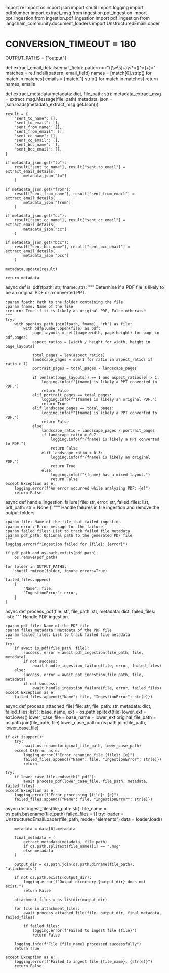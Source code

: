 import re
import os
import json
import shutil
import logging
import pdfplumber
import extract_msg
from ingestion.ppt_ingestion import ppt_ingestion
from ingestion.pdf_ingestion import pdf_ingestion
from langchain_community.document_loaders import UnstructuredEmailLoader

# CONVERSION_TIMEOUT = 180

OUTPUT_PATHS = ["output"]


def extract_email_details(email_field):
    pattern = r"([\w\s]+)\s*<([^>]+)>"
    matches = re.findall(pattern, email_field)
    names = [match[0].strip() for match in matches]
    emails = [match[1].strip() for match in matches]
    return names, emails


def extract_metadata(metadata: dict, file_path: str):
    metadata_extract_msg = extract_msg.Message(file_path)
    metadata_json = json.loads(metadata_extract_msg.getJson())

    result = {
        "sent_to_name": [],
        "sent_to_email": [],
        "sent_from_name": [],
        "sent_from_email": [],
        "sent_cc_name": [],
        "sent_cc_email": [],
        "sent_bcc_name": [],
        "sent_bcc_email": [],
    }

    if metadata_json.get("to"):
        result["sent_to_name"], result["sent_to_email"] = extract_email_details(
            metadata_json["to"]
        )

    if metadata_json.get("from"):
        result["sent_from_name"], result["sent_from_email"] = extract_email_details(
            metadata_json["from"]
        )

    if metadata_json.get("cc"):
        result["sent_cc_name"], result["sent_cc_email"] = extract_email_details(
            metadata_json["cc"]
        )

    if metadata_json.get("bcc"):
        result["sent_bcc_name"], result["sent_bcc_email"] = extract_email_details(
            metadata_json["bcc"]
        )

    metadata.update(result)

    return metadata


async def is_pdf(fpath: str, fname: str):
    """
    Determine if a PDF file is likely to be an original PDF or a converted PPT.

    :param fpath: Path to the folder containing the file
    :param fname: Name of the file
    :return: True if it is likely an original PDF, False otherwise
    """
    try:
        with open(os.path.join(fpath, fname), "rb") as file:
            with pdfplumber.open(file) as pdf:
                page_layouts = set((page.width, page.height) for page in pdf.pages)
                aspect_ratios = [width / height for width, height in page_layouts]

                total_pages = len(aspect_ratios)
                landscape_pages = sum(1 for ratio in aspect_ratios if ratio > 1)
                portrait_pages = total_pages - landscape_pages

                if len(set(page_layouts)) == 1 and aspect_ratios[0] > 1:
                    logging.info(f"{fname} is likely a PPT converted to PDF.")
                    return False
                elif portrait_pages == total_pages:
                    logging.info(f"{fname} is likely an original PDF.")
                    return True
                elif landscape_pages == total_pages:
                    logging.info(f"{fname} is likely a PPT converted to PDF.")
                    return False
                else:
                    landscape_ratio = landscape_pages / portrait_pages
                    if landscape_ratio > 0.7:
                        logging.info(f"{fname} is likely a PPT converted to PDF.")
                        return False
                    elif landscape_ratio < 0.3:
                        logging.info(f"{fname} is likely an original PDF.")
                        return True
                    else:
                        logging.info(f"{fname} has a mixed layout.")
                        return False
    except Exception as e:
        logging.error(f"An error occurred while analyzing PDF: {e}")
        return False


async def handle_ingestion_failure(
    file: str, error: str, failed_files: list, pdf_path: str = None
):
    """
    Handle failures in file ingestion and remove the output folders.

    :param file: Name of the file that failed ingestion
    :param error: Error message for the failure
    :param failed_files: List to track failed file metadata
    :param pdf_path: Optional path to the generated PDF file
    """
    logging.error(f"Ingestion failed for {file}: {error}")

    if pdf_path and os.path.exists(pdf_path):
        os.remove(pdf_path)

    for folder in OUTPUT_PATHS:
        shutil.rmtree(folder, ignore_errors=True)

    failed_files.append(
        {
            "Name": file,
            "IngestionError": error,
        }
    )


async def process_pdf(file: str, file_path: str, metadata: dict, failed_files: list):
    """
    Handle PDF ingestion.

    :param pdf_file: Name of the PDF file
    :param files_metadata: Metadata of the PDF file
    :param failed_files: List to track failed file metadata
    """
    try:
        if await is_pdf(file_path, file):
            success, error = await pdf_ingestion(file_path, file, metadata)
            if not success:
                await handle_ingestion_failure(file, error, failed_files)
        else:
            success, error = await ppt_ingestion(file_path, file, metadata)
            if not success:
                await handle_ingestion_failure(file, error, failed_files)
    except Exception as e:
        failed_files.append({"Name": file, "IngestionError": str(e)})


async def process_attached_file(
    file: str, file_path: str, metadata: dict, failed_files: list
):
    base_name, ext = os.path.splitext(file)
    lower_ext = ext.lower()
    lower_case_file = base_name + lower_ext
    original_file_path = os.path.join(file_path, file)
    lower_case_path = os.path.join(file_path, lower_case_file)

    if ext.isupper():
        try:
            await os.rename(original_file_path, lower_case_path)
        except OSError as e:
            logging.error(f"Error renaming file {file}: {e}")
            failed_files.append({"Name": file, "IngestionError": str(e)})
            return

    try:
        if lower_case_file.endswith(".pdf"):
            await process_pdf(lower_case_file, file_path, metadata, failed_files)
    except Exception as e:
        logging.error(f"Error processing {file}: {e}")
        failed_files.append({"Name": file, "IngestionError": str(e)})


async def ingest_files(file_path: str):
    file_name = os.path.basename(file_path)
    failed_files = []
    try:
        loader = UnstructuredEmailLoader(file_path, mode="elements")
        data = loader.load()

        metadata = data[0].metadata

        final_metadata = (
            extract_metadata(metadata, file_path)
            if os.path.splitext(file_name)[1] == ".msg"
            else metadata
        )

        output_dir = os.path.join(os.path.dirname(file_path), "attachments")
        
        if not os.path.exists(output_dir):
            logging.error(f"Output directory {output_dir} does not exist.")
            return False

        attachment_files = os.listdir(output_dir)

        for file in attachment_files:
            await process_attached_file(file, output_dir, final_metadata, failed_files)

            if failed_files:
                logging.error(f"Failed to ingest file {file}")
                return False

        logging.info(f"File {file_name} processed successfully")
        return True

    except Exception as e:
        logging.error(f"Failed to ingest file {file_name}: {str(e)}")
        return False
